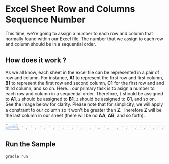 # Excel Sheet Row and Columns Sequence Number

This time, we're going to assign a number to each row and column that normally found within our Excel file.
The number that we assign to each row and column should be in a sequential order.

## How does it work ?

As we all know, each sheet in the excel file can be represented in a pair of row and column. For instance, **A1** to represent the first row and first column, **B1** to represent the first row and second column, **C1** for the first row and and third column, and so on.
Here... our primary task is to asign a number to each row and column in a sequential order. Therefore, `1` should be assigned to **A1**, `2` should be assigned to **B1**, `3` should be assigned to **C1**, and so on. See the image below for clarity.
Please note that for simplicity, we will apply a constraint to our column so it won't be greater than **Z**. Therefore **Z** will be the last column in our sheet (there will be no **AA**, **AB**, and so forth).

![Alt text](image.png)

## Run the Sample

`gradle run`
